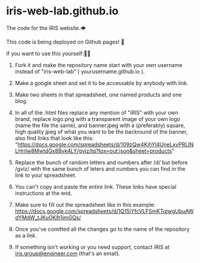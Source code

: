 # iris-web-lab.github.io

The code for the iRIS website.👁️

This code is being deployed on Github pages! 🤩

If you want to use this yourself:🧑‍🔧
1. Fork it and make the repository name start with your own username instead of "iris-web-lab" ( yourusername.github.io ).
2. Make a google sheet and set it to be accessable by anybody with link.
3. Make two sheets in that spreadsheet, one named products and one blog.
4. In all of the .html files replace any mention of "iRIS" with your own brand, replace logo.png with a transparent image of your own logo (name the file the same), and banner.jpeg with a (preferably) square, high quality jpeg of what you want to be the backround of the banner, also find links that look like this:
"https://docs.google.com/spreadsheets/d/109zQw4KjhYl4UneLxvPRLINLHriIw8MwtdGx8Bvk4LY/gviz/tq?tqx=out:json&sheet=products"
5. Replace the bunch of random letters and numbers after /d/ but before /gviz/ with the same bunch of leters and numbers you can find in the link to your spreadsheet.
6. You can't copy and paste the entire link. These links have special instructions at the end.
7. Make sure to fill out the spreadsheet like in this example: https://docs.google.com/spreadsheets/d/1Q15iYfcVLFSmKTqjwgUbuAWdYMdW_tJKuOKlh1imGQs/
8. Once you've comitted all the changes go to the name of the repository as a link.

9. If something isn't working or you need support, contact iRIS at iris.group@engineer.com (that's an email).
